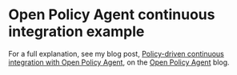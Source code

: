# Open Policy Agent continuous integration example

For a full explanation, see my blog post, [Policy-driven continuous integration with Open Policy Agent](https://blog.openpolicyagent.org/policy-driven-continuous-integration-with-open-policy-agent-b98a8748e536), on the [Open Policy Agent](https://blog.openpolicyagent.org) blog.
